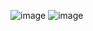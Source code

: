 ![image](https://github.com/user-attachments/assets/1cefce7d-b7f1-4f38-ae1b-ef0bf1bfab67)
![image](https://github.com/user-attachments/assets/52d3f548-4b75-4704-bd2e-5e3988980156)

